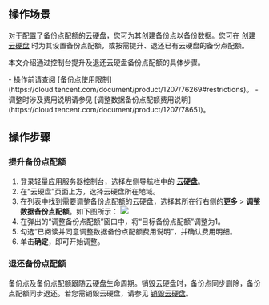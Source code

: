 

## 操作场景

对于配置了备份点配额的云硬盘，您可为其创建备份点以备份数据。您可在 [创建云硬盘](https://cloud.tencent.com/document/product/1207/63920) 时为其设置备份点配额，或按需提升、退还已有云硬盘的备份点配额。

本文介绍通过控制台提升及退还云硬盘备份点配额的具体步骤。


<dx-alert infotype="notice" title="">
- 操作前请查阅 [备份点使用限制](https://cloud.tencent.com/document/product/1207/76269#restrictions)。
- 调整时涉及费用说明请参见 [调整数据备份点配额费用说明](https://cloud.tencent.com/document/product/1207/78651)。
</dx-alert>


## 操作步骤

### 提升备份点配额
1. 登录轻量应用服务器控制台，选择左侧导航栏中的 **[云硬盘](https://console.cloud.tencent.com/lighthouse/cbs/index)**。
2. 在“云硬盘”页面上方，选择云硬盘所在地域。
3. 在列表中找到需要调整备份点配额的云硬盘，选择其所在行右侧的**更多** > **调整数据备份点配额**。如下图所示：
![](https://qcloudimg.tencent-cloud.cn/raw/c64a9d68c4b26a8f609379936499a539.png)
4. 在弹出的“调整备份点配额”窗口中，将“目标备份点配额”调整为1。
5. 勾选“已阅读并同意调整数据备份点配额费用说明”，并确认费用明细。
6. 单击**确定**，即可开始调整。


### 退还备份点配额
备份点及备份点配额跟随云硬盘生命周期。销毁云硬盘时，备份点同步删除，备份点配额同步退还。若您需销毁云硬盘，请参见 [销毁云硬盘](https://cloud.tencent.com/document/product/1207/63941)。
